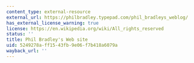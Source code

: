 ```yaml
---
content_type: external-resource
external_url: https://philbradley.typepad.com/phil_bradleys_weblog/
has_external_license_warning: true
license: https://en.wikipedia.org/wiki/All_rights_reserved
status: ''
title: Phil Bradley's Web site
uid: 5249278a-ff15-43fb-9e06-f7b418a6079a
wayback_url: ''
---
```

